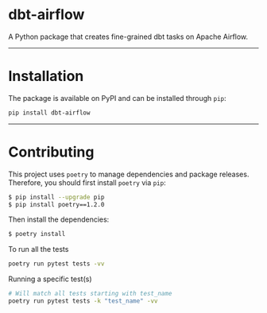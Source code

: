 # dbt-airflow
A Python package that creates fine-grained dbt tasks on Apache Airflow. 


---

# Installation

The package is available on PyPI and can be installed through `pip`:
```bash
pip install dbt-airflow
```


---

# Contributing
This project uses `poetry` to manage dependencies and package releases.
Therefore, you should first install `poetry` via `pip`: 
```bash
$ pip install --upgrade pip
$ pip install poetry==1.2.0
```

Then install the dependencies:
```bash
$ poetry install
```

To run all the tests
```bash
poetry run pytest tests -vv
```

Running a specific test(s)
```bash
# Will match all tests starting with test_name
poetry run pytest tests -k "test_name" -vv
```